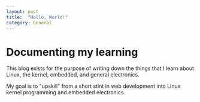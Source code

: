 ```yaml
---
layout: post
title:  "Hello, World!"
category: General
---
```


# Documenting my learning

This blog exists for the purpose of writing down the things that I learn about Linux, the kernel, embedded, and general electronics.

My goal is to "upskill" from a short stint in web development into Linux kernel programming and embedded electronics.